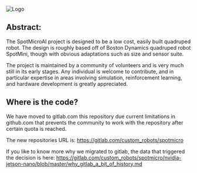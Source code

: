 ![Logo](https://gitlab.com/custom_robots/spotmicro/nvidia-jetson-nano/raw/master/docs/assets/logo.png)

## Abstract:
The SpotMicroAI project is designed to be a low cost, easily built quadruped robot. The design is roughly based off of Boston Dynamics quadruped robot SpotMini, though with obvious adaptations such as size and sensor suite.

The project is maintained by a community of volunteers and is very much still in its early stages. Any individual is welcome to contribute, and in particular expertise in areas involving simulation, reinforcement learning, and hardware development is greatly appreciated.

## Where is the code?

We have moved to gitlab.com this repository due current limitations in github.com that prevents the community to work with the repository after certain quota is reached.

The new repositories URL is: https://gitlab.com/custom_robots/spotmicro

If you like to know more why we migrated to gitlab, the data that triggered the decision is here: https://gitlab.com/custom_robots/spotmicro/nvidia-jetson-nano/blob/master/why_gitlab_a_bit_of_history.md
